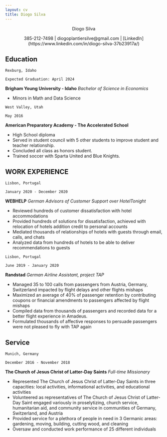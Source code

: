 ```yaml
---
layout: cv
title: Diogo Silva 
---
```

<p align="center">Diogo Silva</p>

<p align="center">385-212-7498 | diogoplantiersilve@gmail.com | [LinkedIn](https://www.linkedin.com/in/diogo-silva-37b23917a/)</p>

<!-- https://www.monique.tech/the-art-of-markdown -->

## Education

`Rexburg, Idaho`


`Expected Graduation: April 2024`

__Brigham Young University - Idaho__
_Bachelor of Science in Economics_
- Minors in Math and Data Science

`West Valley, Utah`


`May 2016`

__American Preparatory Academy - The Accelerated School__

- High School diploma
- Served in student council with 5 other students to improve student and teacher relationship.
- Concluded all class as honors student.
- Trained soccer with Sparta United and Blue Knights.


## WORK EXPERIENCE

`Lisbon, Portugal` 


`January 2020 - December 2020`

__WEBHELP__
_German Advisors of Customer Support over HotelTonight_

- Reviewed hundreds of customer dissatisfaction with hotel accommodations
- Provided hundreds of solutions for dissatisfaction, achieved with relocation of hotels addition credit to personal accounts
- Mediated thousands of relationships of hotels with guests through email, calls, and chats
- Analyzed data from hundreds of hotels to be able to deliver recommendations to guests

`Lisbon, Portugal` 


`June 2019 - January 2020`

__Randstad__
_German Airline Assistant, project TAP_

- Managed 35 to 100 calls from passengers from Austria, Germany, Switzerland impacted by flight delays and other flights mishaps
- Maximized an average of 40% of passenger retention by contributing coupons or financial amendments to passengers affected by flight mishaps
- Compiled data from thousands of passengers and recorded data for a better flight experience in Amadeus.
- Formulated thousands of affective responses to persuade passengers were not pleased to fly with TAP again


## Service

`Munich, Germany`


`December 2016 - November 2018`

__The Church of Jesus Christ of Latter-Day Saints__
_Full-time Missionary_

- Represented The Church of Jesus Christ of Latter-Day Saints in three capacities: local activities, informational activities, and
educational activities
- Volunteered as representatives of The Church of Jesus Christ of Latter-Day Saint engaged variously in proselytizing, church
service, humanitarian aid, and community service in communities of Germany, Switzerland, and Austria
- Provided service for a plethora of people in need in 3 Germanic areas: gardening, moving, building, cutting wood, and cleaning
- Oversaw and conducted work performance of 25 different individuals


<!-- ### Footer

Last updated: May 2013 -->


